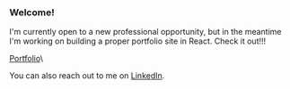### Welcome!

I'm currently open to a new professional opportunity, but in the meantime I'm working on building a proper portfolio site in React. Check it out!!!

[Portfolio](https://jarodkober.com)\

You can also reach out to me on [LinkedIn](https://www.linkedin.com/in/jarod-kober/).
